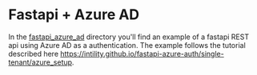# Fastapi + Azure AD

In the [fastapi_azure_ad](./fastapi_azure_ad) directory you'll find an example of a fastapi REST api using 
Azure AD as a authentication. The example follows the tutorial described here
https://intility.github.io/fastapi-azure-auth/single-tenant/azure_setup.